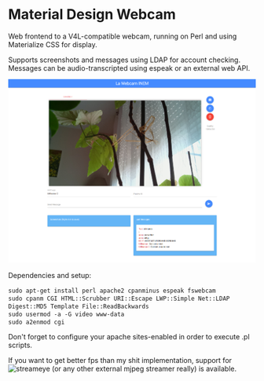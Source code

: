 Material Design Webcam
======

Web frontend to a V4L-compatible webcam, running on Perl and using Materialize CSS for display.  

Supports screenshots and messages using LDAP for account checking.  
Messages can be audio-transcripted using espeak or an external web API.  

![](https://raw.githubusercontent.com/Difegue/Webcam-Material/master/screenshot.png)  

Dependencies and setup:  
```
sudo apt-get install perl apache2 cpanminus espeak fswebcam 
sudo cpanm CGI HTML::Scrubber URI::Escape LWP::Simple Net::LDAP Digest::MD5 Template File::ReadBackwards 
sudo usermod -a -G video www-data  
sudo a2enmod cgi  
```

Don't forget to configure your apache sites-enabled in order to execute .pl scripts.  

If you want to get better fps than my shit implementation, support for ![streameye](https://github.com/ccrisan/streameye) (or any other external mjpeg streamer really) is available.
